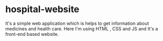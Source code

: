 # hospital-website
It's a simple web application which is helps to get information about medicines and health care. Here I'm using HTML , CSS and JS and It's  a front-end based website.


